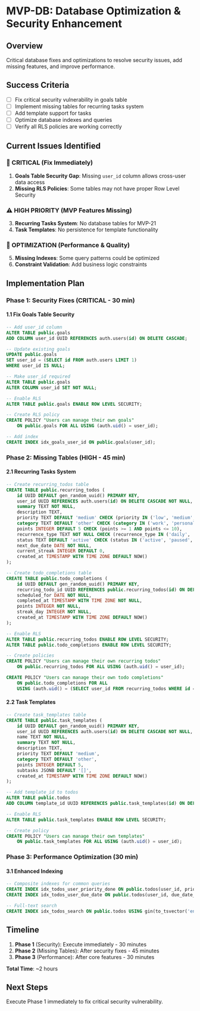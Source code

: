 # MVP-DB: Database Optimization & Security Enhancement

## Overview
Critical database fixes and optimizations to resolve security issues, add missing features, and improve performance.

## Success Criteria
- [ ] Fix critical security vulnerability in goals table
- [ ] Implement missing tables for recurring tasks system
- [ ] Add template support for tasks
- [ ] Optimize database indexes and queries
- [ ] Verify all RLS policies are working correctly

## Current Issues Identified

### 🚨 CRITICAL (Fix Immediately)
1. **Goals Table Security Gap**: Missing `user_id` column allows cross-user data access
2. **Missing RLS Policies**: Some tables may not have proper Row Level Security

### ⚠️ HIGH PRIORITY (MVP Features Missing)
3. **Recurring Tasks System**: No database tables for MVP-21
4. **Task Templates**: No persistence for template functionality

### 🔧 OPTIMIZATION (Performance & Quality)
5. **Missing Indexes**: Some query patterns could be optimized
6. **Constraint Validation**: Add business logic constraints

## Implementation Plan

### Phase 1: Security Fixes (CRITICAL - 30 min)

#### 1.1 Fix Goals Table Security
```sql
-- Add user_id column
ALTER TABLE public.goals 
ADD COLUMN user_id UUID REFERENCES auth.users(id) ON DELETE CASCADE;

-- Update existing goals
UPDATE public.goals 
SET user_id = (SELECT id FROM auth.users LIMIT 1)
WHERE user_id IS NULL;

-- Make user_id required
ALTER TABLE public.goals 
ALTER COLUMN user_id SET NOT NULL;

-- Enable RLS
ALTER TABLE public.goals ENABLE ROW LEVEL SECURITY;

-- Create RLS policy
CREATE POLICY "Users can manage their own goals" 
    ON public.goals FOR ALL USING (auth.uid() = user_id);

-- Add index
CREATE INDEX idx_goals_user_id ON public.goals(user_id);
```

### Phase 2: Missing Tables (HIGH - 45 min)

#### 2.1 Recurring Tasks System
```sql
-- Create recurring_todos table
CREATE TABLE public.recurring_todos (
    id UUID DEFAULT gen_random_uuid() PRIMARY KEY,
    user_id UUID REFERENCES auth.users(id) ON DELETE CASCADE NOT NULL,
    summary TEXT NOT NULL,
    description TEXT,
    priority TEXT DEFAULT 'medium' CHECK (priority IN ('low', 'medium', 'high')),
    category TEXT DEFAULT 'other' CHECK (category IN ('work', 'personal', 'health', 'learning', 'other')),
    points INTEGER DEFAULT 5 CHECK (points >= 1 AND points <= 10),
    recurrence_type TEXT NOT NULL CHECK (recurrence_type IN ('daily', 'weekly', 'monthly')),
    status TEXT DEFAULT 'active' CHECK (status IN ('active', 'paused', 'completed')),
    next_due_date DATE NOT NULL,
    current_streak INTEGER DEFAULT 0,
    created_at TIMESTAMP WITH TIME ZONE DEFAULT NOW()
);

-- Create todo_completions table  
CREATE TABLE public.todo_completions (
    id UUID DEFAULT gen_random_uuid() PRIMARY KEY,
    recurring_todo_id UUID REFERENCES public.recurring_todos(id) ON DELETE CASCADE NOT NULL,
    scheduled_for DATE NOT NULL,
    completed_at TIMESTAMP WITH TIME ZONE NOT NULL,
    points INTEGER NOT NULL,
    streak_day INTEGER NOT NULL,
    created_at TIMESTAMP WITH TIME ZONE DEFAULT NOW()
);

-- Enable RLS
ALTER TABLE public.recurring_todos ENABLE ROW LEVEL SECURITY;
ALTER TABLE public.todo_completions ENABLE ROW LEVEL SECURITY;

-- Create policies
CREATE POLICY "Users can manage their own recurring todos" 
    ON public.recurring_todos FOR ALL USING (auth.uid() = user_id);

CREATE POLICY "Users can manage their own todo completions" 
    ON public.todo_completions FOR ALL 
    USING (auth.uid() = (SELECT user_id FROM recurring_todos WHERE id = recurring_todo_id));
```

#### 2.2 Task Templates
```sql
-- Create task_templates table
CREATE TABLE public.task_templates (
    id UUID DEFAULT gen_random_uuid() PRIMARY KEY,
    user_id UUID REFERENCES auth.users(id) ON DELETE CASCADE NOT NULL,
    name TEXT NOT NULL,
    summary TEXT NOT NULL,
    description TEXT,
    priority TEXT DEFAULT 'medium',
    category TEXT DEFAULT 'other',
    points INTEGER DEFAULT 5,
    subtasks JSONB DEFAULT '[]',
    created_at TIMESTAMP WITH TIME ZONE DEFAULT NOW()
);

-- Add template_id to todos
ALTER TABLE public.todos 
ADD COLUMN template_id UUID REFERENCES public.task_templates(id) ON DELETE SET NULL;

-- Enable RLS
ALTER TABLE public.task_templates ENABLE ROW LEVEL SECURITY;

-- Create policy
CREATE POLICY "Users can manage their own templates" 
    ON public.task_templates FOR ALL USING (auth.uid() = user_id);
```

### Phase 3: Performance Optimization (30 min)

#### 3.1 Enhanced Indexing
```sql
-- Composite indexes for common queries
CREATE INDEX idx_todos_user_priority_done ON public.todos(user_id, priority, done);
CREATE INDEX idx_todos_user_due_date ON public.todos(user_id, due_date_time) WHERE due_date_time IS NOT NULL;

-- Full-text search
CREATE INDEX idx_todos_search ON public.todos USING gin(to_tsvector('english', summary || ' ' || COALESCE(description, '')));
```

## Timeline
1. **Phase 1** (Security): Execute immediately - 30 minutes
2. **Phase 2** (Missing Tables): After security fixes - 45 minutes  
3. **Phase 3** (Performance): After core features - 30 minutes

**Total Time**: ~2 hours

## Next Steps
Execute Phase 1 immediately to fix critical security vulnerability. 